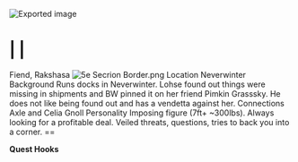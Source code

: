 ![Exported image](Exported%20image%2020240725171831-0.octet-stream)
    
|
|
==
Fiend, Rakshasa
![5e Secrion Border.png](Exported%20image%2020240725171831-1.png)
Location Neverwinter Background Runs docks in Neverwinter. Lohse found out things were missing in shipments and BW pinned it on her friend Pimkin Grasssky. He does not like being found out and has a vendetta against her. Connections Axle and Celia Gnoll Personality Imposing figure (7ft+ ~300lbs). Always looking for a profitable deal. Veiled threats, questions, tries to back you into a corner. ==

**Quest Hooks**
